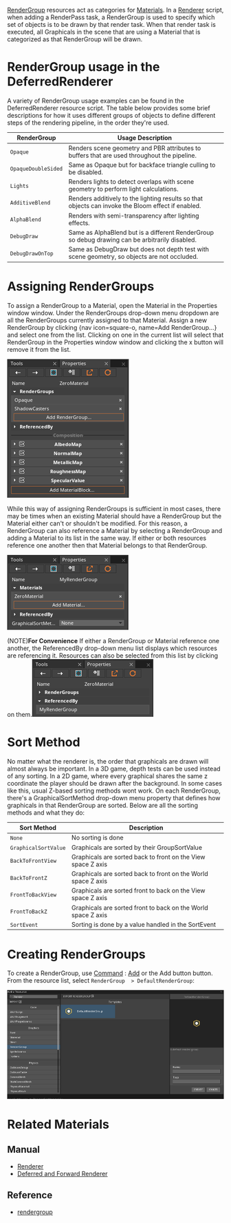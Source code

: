 [ RenderGroup](https://github.com/ZilchEngine/ZilchDocs/blob/master/code_reference/class_reference/rendergroup.md) resources act as categories for [ Materials](https://github.com/ZilchEngine/ZilchDocs/blob/master/zilch_editor_documentation/zilchmanual/graphics/materials/materials_overview.md). In a [Renderer](https://github.com/ZilchEngine/ZilchDocs/blob/master/zilch_editor_documentation/zilchmanual/graphics/renderer.md) script, when adding a RenderPass task, a RenderGroup is used to specify which set of objects is to be drawn by that render task. When that render task is executed, all Graphicals in the scene that are using a Material that is categorized as that RenderGroup will be drawn.

 # RenderGroup usage in the DeferredRenderer
A variety of RenderGroup usage examples can be found in the DeferredRenderer resource script. The table below provides some brief descriptions for how it uses different groups of objects to define different steps of the rendering pipeline, in the order they're used.

| RenderGroup | Usage Description |
| -- | -- |
| `Opaque` | Renders scene geometry and PBR attributes to buffers that are used throughout the pipeline. |
| `OpaqueDoubleSided` | Same as Opaque but for backface triangle culling to be disabled. |
| `Lights` | Renders lights to detect overlaps with scene geometry to perform light calculations. |
| `AdditiveBlend` | Renders additively to the lighting results so that objects can invoke the Bloom effect if enabled. |
| `AlphaBlend` | Renders with semi-transparency after lighting effects. |
| `DebugDraw` | Same as AlphaBlend but is a different RenderGroup so debug drawing can be arbitrarily disabled. |
| `DebugDrawOnTop` | Same as DebugDraw but does not depth test with scene geometry, so objects are not occluded. |

 # Assigning RenderGroups
To assign a RenderGroup to a Material, open the Material in the Properties window window. Under the RenderGroups drop-down menu dropdown are all the RenderGroups currently assigned to that Material. Assign a new RenderGroup by clicking {nav icon=square-o, name=Add RenderGroup...} and select one from the list. Clicking on one in the current list will select that RenderGroup in the Properties window window and clicking the x button will remove it from the list.



![DefaultRenderGroups](https://raw.githubusercontent.com/ZilchEngine/ZilchFiles/master/doc_files/47760.png)


While this way of assigning RenderGroups is sufficient in most cases, there may be times when an existing Material should have a RenderGroup but the Material either can't or shouldn't be modified. For this reason, a RenderGroup can also reference a Material by selecting a RenderGroup and adding a Material to its list in the same way. If either or both resources reference one another then that Material belongs to that RenderGroup.



![AddMatToGroup](https://raw.githubusercontent.com/ZilchEngine/ZilchFiles/master/doc_files/66419.png)


(NOTE)**For Convenience** If either a RenderGroup or Material reference one another, the ReferencedBy drop-down menu list displays which resources are referencing it. Resources can also be selected from this list by clicking on them.![ReferencedBy](https://raw.githubusercontent.com/ZilchEngine/ZilchFiles/master/doc_files/66421.png)

 # Sort Method
No matter what the renderer is, the order that graphicals are drawn will almost always be important.  In a 3D game, depth tests can be used instead of any sorting.  In a 2D game, where every graphical shares the same z coordinate the player should be drawn after the background.  In some cases like this, usual Z-based sorting methods wont work.  On each RenderGroup, there's a GraphicalSortMethod drop-down menu property that defines how graphicals in that RenderGroup are sorted.  Below are all the sorting methods and what they do:

| Sort Method | Description |
| -- | -- |
| `None` | No sorting is done |
| `GraphicalSortValue` | Graphicals are sorted by their GroupSortValue  |
| `BackToFrontView` | Graphicals are sorted back to front on the View space Z axis |
| `BackToFrontZ` | Graphicals are sorted back to front on the World space Z axis |
| `FrontToBackView` | Graphicals are sorted front to back on the View space Z axis |
| `FrontToBackZ` | Graphicals are sorted front to back on the World space Z axis |
| `SortEvent` | Sorting is done by a value handled in the SortEvent |

 # Creating RenderGroups
To create a RenderGroup, use [Command](https://github.com/ZilchEngine/ZilchDocs/blob/master/zilch_editor_documentation/zilchmanual/editor/editorcommands/commands.md) : [Add](https://github.com/ZilchEngine/ZilchDocs/blob/master/code_reference/command_reference.md#add) or the Add button button.  From the resource list, select `RenderGroup  > DefaultRenderGroup`:



![image](https://raw.githubusercontent.com/ZilchEngine/ZilchFiles/master/doc_files/46036.png)


 # Related Materials
 ## Manual
- [Renderer](https://github.com/ZilchEngine/ZilchDocs/blob/master/zilch_editor_documentation/zilchmanual/graphics/renderer.md)
- [Deferred and Forward Renderer](https://github.com/ZilchEngine/ZilchDocs/blob/master/zilch_editor_documentation/zilchmanual/graphics/renderer/deferred_renderer.md)

 ## Reference
- [rendergroup](https://github.com/ZilchEngine/ZilchDocs/blob/master/code_reference/class_reference/rendergroup.md) 

 